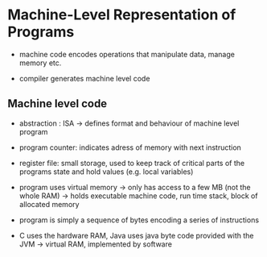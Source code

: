 # Machine-Level Representation of Programs

- machine code encodes operations that manipulate data, manage memory etc.
* compiler generates machine level code

## Machine level code

* abstraction : ISA -> defines format and behaviour of machine level program 

* program counter: indicates adress of memory with next instruction
* register file: small storage, used to keep track of critical parts of the programs state and hold values (e.g. local variables)

* program uses virtual memory -> only has access to a few MB (not the whole RAM)
	-> holds executable machine code, run time stack, block of allocated memory

* program is simply a sequence of bytes encoding a series of instructions
* C uses the hardware RAM, Java uses java byte code provided with the JVM -> virtual RAM, implemented by software


